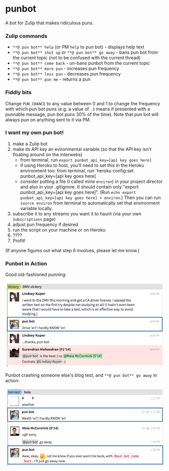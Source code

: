 punbot
======
A bot for Zulip that makes ridiculous puns.

### Zulip commands

* `**@ pun bot** help` (or PM `help` to pun bot) - displays help text
* `**@ pun bot** shut up` or `**@ pun bot** go away` - bans pun bot from the current topic (not to be confused with the current thread)
* `**@ pun bot** come back` - un-bans punbot from the current topic
* `**@ pun bot** more pun` - increases pun frequency
* `**@ pun bot** less pun` - decreases pun frequency
* `**@ pun bot** pun me` - returns a pun

### Fiddly bits
Change `PUN_CHANCE` to any value between 0 and 1 to change the frequency with which pun bot puns (e.g. a value of `.3` means if presented with a punnable message, pun bot puns 30% of the time). Note that pun bot will always pun on anything sent to it via PM.

### I want my own pun bot!
1. make a Zulip bot
2. make its API key an evironmental variable (so that the API key isn't floating around on the interwebs)
    - from terminal, run `export punbot_api_key=[api key goes here]`
    - if using Heroku to host, you'll need to set this in the Heroku environment too: from terminal, run `heroku config:set punbot_api_key=[api key goes here]
    - consider putting a file (I called mine `environ`) in your project director and also in your .gitignore. It should contain only "export punbot_api_key=[api key goes here]". (Run `echo export punbot_api_key=[api key goes here] > environ`.) Then you can run `source environ` from terminal to automatically set that environment variable locally.
3. subscribe it to any streams you want it to haunt (via your own `Subscriptions` page)
4. adjust pun frequency if desired
5. run the script on your machine or on Heroku
6. ????
7. Profit!

(If anyone figures out what step 6 involves, please let me know.)

### Punbot in Action
Good old-fashioned punning:

![Screenshot 0](/Screenshots/driver.png)

Punbot crashing someone else's blog test, and `**@ pun bot** go away` in action:

![Screenshot 1](/Screenshots/weather0.png)
![Screenshot 2](/Screenshots/weather1.png)
